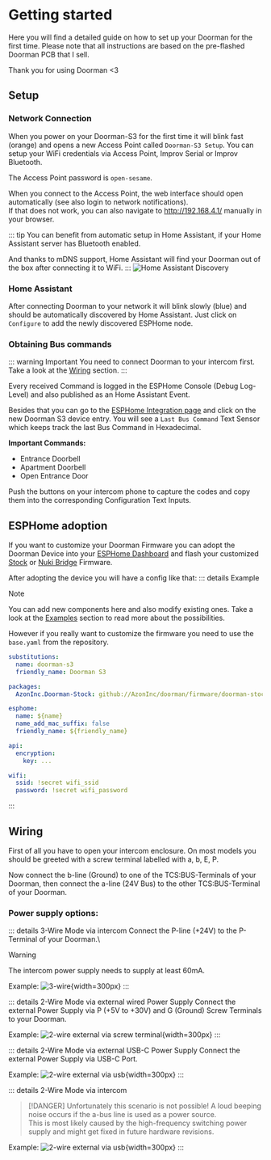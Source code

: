 # Getting started

Here you will find a detailed guide on how to set up your Doorman for the first time. Please note that all instructions are based on the pre-flashed Doorman PCB that I sell.

Thank you for using Doorman <3

## Setup

### Network Connection
When you power on your Doorman-S3 for the first time it will blink fast (orange) and opens a new Access Point called `Doorman-S3 Setup`.
You can setup your WiFi credentials via Access Point, Improv Serial or Improv Bluetooth.

The Access Point password is `open-sesame`.

When you connect to the Access Point, the web interface should open automatically (see also login to network notifications).\
If that does not work, you can also navigate to http://192.168.4.1/ manually in your browser.



::: tip
You can benefit from automatic setup in Home Assistant, if your Home Assistant server has Bluetooth enabled.

And thanks to mDNS support, Home Assistant will find your Doorman out of the box after connecting it to WiFi.
:::
![Home Assistant Discovery](./images/discovery.png)

### Home Assistant
After connecting Doorman to your network it will blink slowly (blue) and should be automatically discovered by Home Assistant.
Just click on `Configure` to add the newly discovered ESPHome node.

### Obtaining Bus commands
::: warning Important
You need to connect Doorman to your intercom first. Take a look at the [Wiring](#wiring) section.
:::

Every received Command is logged in the ESPHome Console (Debug Log-Level) and also published as an Home Assistant Event.

Besides that you can go to the [ESPHome Integration page](https://my.home-assistant.io/redirect/integration/?domain=esphome) and click on the new Doorman S3 device entry.
You will see a `Last Bus Command` Text Sensor which keeps track the last Bus Command in Hexadecimal.

**Important Commands:**
- Entrance Doorbell
- Apartment Doorbell
- Open Entrance Door

Push the buttons on your intercom phone to capture the codes and copy them into the corresponding Configuration Text Inputs.

## ESPHome adoption

If you want to customize your Doorman Firmware you can adopt the Doorman Device into your [ESPHome Dashboard](https://my.home-assistant.io/redirect/supervisor_ingress/?addon=5c53de3b_esphome) and flash your customized [Stock](../firmware/stock-firmware.md) or [Nuki Bridge](../firmware/nuki-bridge-firmware.md) Firmware.

After adopting the device you will have a config like that:
::: details Example
> [!NOTE]
> You can add new components here and also modify existing ones. Take a look at the [Examples](../firmware/stock-firmware#examples) section to read more about the possibilities.
>
>However if you really want to customize the firmware you need to use the `base.yaml` from the repository.

```yaml
substitutions:
  name: doorman-s3
  friendly_name: Doorman S3

packages:
  AzonInc.Doorman-Stock: github://AzonInc/doorman/firmware/doorman-stock.yaml@master

esphome:
  name: ${name}
  name_add_mac_suffix: false
  friendly_name: ${friendly_name}

api:
  encryption:
    key: ...

wifi:
  ssid: !secret wifi_ssid
  password: !secret wifi_password
```
:::


## Wiring
First of all you have to open your intercom enclosure.
On most models you should be greeted with a screw terminal labelled with a, b, E, P.

Now connect the b-line (Ground) to one of the TCS:BUS-Terminals of your Doorman, then connect the a-line (24V Bus) to the other TCS:BUS-Terminal of your Doorman.

### Power supply options:
::: details 3-Wire Mode via intercom <Badge type="tip" text="Recommended" />
Connect the P-line (+24V) to the P-Terminal of your Doorman.\
> [!WARNING]
> The intercom power supply needs to supply at least 60mA.

Example:
![3-wire](./images/3wire.png){width=300px}
:::

::: details 2-Wire Mode via external wired Power Supply
Connect the external Power Supply via P (+5V to +30V) and G (Ground) Screw Terminals to your Doorman.

Example:
![2-wire external via screw terminal](./images/2wire_power_screwterminal.png){width=300px}
:::

::: details 2-Wire Mode via external USB-C Power Supply
Connect the external Power Supply via USB-C Port.

Example:
![2-wire external via usb](./images/2wire_power_usb_c.png){width=300px}
:::

::: details 2-Wire Mode via intercom <Badge type="danger" text="Impossible" />
> [!DANGER] Unfortunately this scenario is not possible!
> A loud beeping noise occurs if the a-bus line is used as a power source.\
> This is most likely caused by the high-frequency switching power supply and might get fixed in future hardware revisions.

Example:
![2-wire external via usb](./images/2wire_power_a_terminal.png){width=300px}
:::